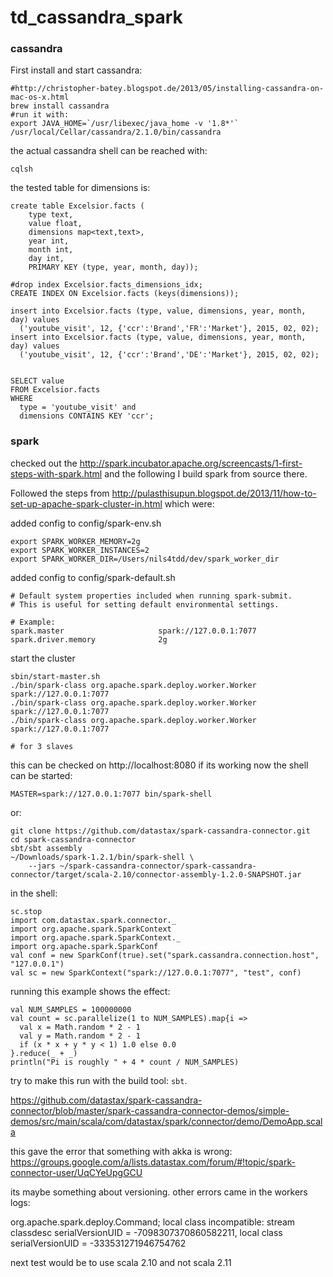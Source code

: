 # td_cassandra_spark

### cassandra

First install and start cassandra:

    #http://christopher-batey.blogspot.de/2013/05/installing-cassandra-on-mac-os-x.html
    brew install cassandra
    #run it with:
    export JAVA_HOME=`/usr/libexec/java_home -v '1.8*'`
    /usr/local/Cellar/cassandra/2.1.0/bin/cassandra

the actual cassandra shell can be reached with:

    cqlsh

the tested table for dimensions is:

    create table Excelsior.facts (
        type text,
        value float,
        dimensions map<text,text>,
        year int,
        month int,
        day int,
        PRIMARY KEY (type, year, month, day));

    #drop index Excelsior.facts_dimensions_idx;
    CREATE INDEX ON Excelsior.facts (keys(dimensions));

    insert into Excelsior.facts (type, value, dimensions, year, month, day) values
      ('youtube_visit', 12, {'ccr':'Brand','FR':'Market'}, 2015, 02, 02);
    insert into Excelsior.facts (type, value, dimensions, year, month, day) values
      ('youtube_visit', 12, {'ccr':'Brand','DE':'Market'}, 2015, 02, 02);


    SELECT value
    FROM Excelsior.facts
    WHERE
      type = 'youtube_visit' and
      dimensions CONTAINS KEY 'ccr';

### spark

checked out the http://spark.incubator.apache.org/screencasts/1-first-steps-with-spark.html and the following
I build spark from source there.

Followed the steps from http://pulasthisupun.blogspot.de/2013/11/how-to-set-up-apache-spark-cluster-in.html which were:

added config to config/spark-env.sh

    export SPARK_WORKER_MEMORY=2g
    export SPARK_WORKER_INSTANCES=2
    export SPARK_WORKER_DIR=/Users/nils4tdd/dev/spark_worker_dir

added config to config/spark-default.sh

    # Default system properties included when running spark-submit.
    # This is useful for setting default environmental settings.

    # Example:
    spark.master                     spark://127.0.0.1:7077
    spark.driver.memory              2g

start the cluster

    sbin/start-master.sh
    ./bin/spark-class org.apache.spark.deploy.worker.Worker spark://127.0.0.1:7077
    ./bin/spark-class org.apache.spark.deploy.worker.Worker spark://127.0.0.1:7077
    ./bin/spark-class org.apache.spark.deploy.worker.Worker spark://127.0.0.1:7077

    # for 3 slaves

this can be checked on http://localhost:8080 if its working
now the shell can be started:

    MASTER=spark://127.0.0.1:7077 bin/spark-shell

or:

    git clone https://github.com/datastax/spark-cassandra-connector.git
    cd spark-cassandra-connector
    sbt/sbt assembly
    ~/Downloads/spark-1.2.1/bin/spark-shell \ 
        --jars ~/spark-cassandra-connector/spark-cassandra-connector/target/scala-2.10/connector-assembly-1.2.0-SNAPSHOT.jar 

in the shell:

    sc.stop
    import com.datastax.spark.connector._
    import org.apache.spark.SparkContext
    import org.apache.spark.SparkContext._
    import org.apache.spark.SparkConf
    val conf = new SparkConf(true).set("spark.cassandra.connection.host", "127.0.0.1")
    val sc = new SparkContext("spark://127.0.0.1:7077", "test", conf)

running this example shows the effect:

    val NUM_SAMPLES = 100000000
    val count = sc.parallelize(1 to NUM_SAMPLES).map{i =>
      val x = Math.random * 2 - 1
      val y = Math.random * 2 - 1
      if (x * x + y * y < 1) 1.0 else 0.0
    }.reduce(_ + _)
    println("Pi is roughly " + 4 * count / NUM_SAMPLES)

try to make this run with the build tool: `sbt`.

https://github.com/datastax/spark-cassandra-connector/blob/master/spark-cassandra-connector-demos/simple-demos/src/main/scala/com/datastax/spark/connector/demo/DemoApp.scala

this gave the error that something with akka is wrong:
https://groups.google.com/a/lists.datastax.com/forum/#!topic/spark-connector-user/UqCYeUpgGCU

its maybe something about versioning.
other errors came in the workers logs:

org.apache.spark.deploy.Command; local class incompatible: stream classdesc serialVersionUID = -7098307370860582211, local class serialVersionUID = -333531271946754762

next test would be to use scala 2.10 and not scala 2.11
